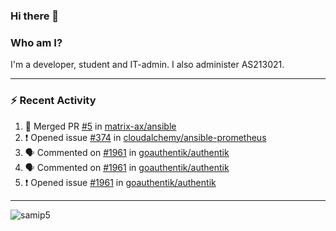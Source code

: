 ### Hi there 👋

### Who am I?
I'm a developer, student and IT-admin. I also administer AS213021.

---
### :zap: Recent Activity
<!--START_SECTION:activity-->
1. 🎉 Merged PR [#5](https://github.com/matrix-ax/ansible/pull/5) in [matrix-ax/ansible](https://github.com/matrix-ax/ansible)
2. ❗️ Opened issue [#374](https://github.com/cloudalchemy/ansible-prometheus/issues/374) in [cloudalchemy/ansible-prometheus](https://github.com/cloudalchemy/ansible-prometheus)
3. 🗣 Commented on [#1961](https://github.com/goauthentik/authentik/issues/1961) in [goauthentik/authentik](https://github.com/goauthentik/authentik)
4. 🗣 Commented on [#1961](https://github.com/goauthentik/authentik/issues/1961) in [goauthentik/authentik](https://github.com/goauthentik/authentik)
5. ❗️ Opened issue [#1961](https://github.com/goauthentik/authentik/issues/1961) in [goauthentik/authentik](https://github.com/goauthentik/authentik)
<!--END_SECTION:activity-->
---

<img align="center" src="https://github-readme-stats.vercel.app/api?username=samip5&show_icons=true" alt="samip5" />
